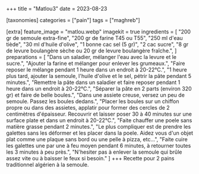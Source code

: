 +++
title = "Matlou3"
date = 2023-08-23

[taxonomies]
categories = ["pain"]
tags = ["maghreb"]

[extra]
feature_image = "matlou.webp"
imagekit = true
ingredients = [
  "200 gr de semoule extra-fine",
  "200 gr de farine T45 ou T55",
  "250 ml d'eau tiède",
  "30 ml d'huile d'olive",
  "1 bonne cac sel (5 gr)",
  "2 cac sucre",
  "8 gr de levure boulangère sèche ou 20 gr de levure boulangère fraîche.",
]
preparations = [
  "Dans un saladier, mélanger l'eau avec la levure et le sucre.",
  "Ajouter la farine et mélanger pour enlever les grumeaux.",
  "Faire reposer le mélange pendant 1 heure dans un endroit à 20-22°C.",
  "1 heure plus tard, ajouter la semoule, l'huile d'olive et le sel, pétrir la pâte pendant 5 minutes.",
  "Remettre la pâte dans un saladier et faire reposer pendant 1 heure dans un endroit à 20-22°C.",
  "Séparer la pâte en 2 parts (environ 320 gr) et faire de belle boules.",
  "Dans une assiete creuse, versez un peu de semoule. Passez les boules dedans.",
  "Placer les boules sur un chiffon propre ou dans des assietes, applatir pour former des cercles de 2 centimètres d'épaisseur. Recouvrir et laisser poser 30 à 40 minutes sur une surface plate et dans un endroit à 20-22°C.",
  "Faite chauffer une poele sans matière grasse pendant 2 minutes.",
  "Le plus compliquer est de prendre les galettes sans les déformer et les placer dans la poele. Aidez vous d'un objet plat comme une plaque sans bord ou une pelle à pizza, etc...",
  "Faite cuire les galettes une par une à feu moyen pendant 6 minutes, à retourner toutes les 3 minutes à peu près.",
  "N'hesiter pas à enlever la semoule qui brûle assez vite ou à baisser le feux si besoin."
]
+++
Recette pour 2 pains traditionnel algérien à la semoule.
